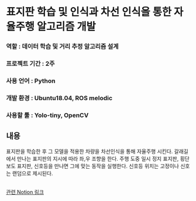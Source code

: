 # 표지판 학습 및 인식과 차선 인식을 통한 자율주행 알고리즘 개발

### 역할 : 데이터 학습 및 거리 추정 알고리즘 설계
### 프로젝트 기간 : 2주
### 사용 언어 : Python
### 개발 환경 : Ubuntu18.04, ROS melodic
### 사용할 툴 : Yolo-tiny, OpenCV

## 내용
표지판을 학습한 후 그 모델을 적용한 차량을 차선인식을 통해 자율주행 시킨다. 갈래길에서 만나는 표지판의 지시에 따라 좌,우 조향을 한다. 주행 도중 일시 정지 표지판, 횡단 보도 표지판, 신호등을 만나면 그에 맞는 동작을 실행한다. 신호등 위치는 고정이나 신호는 랜덤으로 제시된다. 
<br>
<br>
   


[관련 Notion 링크](https://tasteful-dianella-4f4.notion.site/610212687da24382809e5024f4667545)
